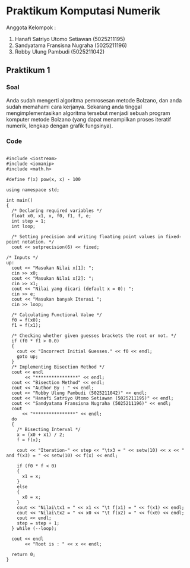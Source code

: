 # Praktikum Komputasi Numerik

Anggota Kelompok :
1. Hanafi Satriyo Utomo Setiawan (5025211195)
2. Sandyatama Fransisna Nugraha (5025211196)
3. Robby Ulung Pambudi (5025211042)

## Praktikum 1
### Soal
Anda sudah mengerti algoritma pemrosesan metode Bolzano, dan anda sudah memahami cara kerjanya. Sekarang anda tinggal mengimplementasikan algoritma tersebut menjadi sebuah program komputer metode Bolzano (yang dapat menampilkan proses iteratif numerik, lengkap dengan grafik fungsinya).

### Code 
```

#include <iostream>
#include <iomanip>
#include <math.h>

#define f(x) pow(x, x) - 100

using namespace std;

int main()
{
  /* Declaring required variables */
  float x0, x1, x, f0, f1, f, e;
  int step = 1;
  int loop;

  /* Setting precision and writing floating point values in fixed-point notation. */
  cout << setprecision(6) << fixed;

/* Inputs */
up:
  cout << "Masukan Nilai x[1]: ";
  cin >> x0;
  cout << "Masukan Nilai x[2]: ";
  cin >> x1;
  cout << "Nilai yang dicari (default x = 0): ";
  cin >> e;
  cout << "Masukan banyak Iterasi ";
  cin >> loop;

  /* Calculating Functional Value */
  f0 = f(x0);
  f1 = f(x1);

  /* Checking whether given guesses brackets the root or not. */
  if (f0 * f1 > 0.0)
  {
    cout << "Incorrect Initial Guesses." << f0 << endl;
    goto up;
  }
  /* Implementing Bisection Method */
  cout << endl
       << "****************" << endl;
  cout << "Bisection Method" << endl;
  cout << "Author By : " << endl;
  cout << "Robby Ulung Pambudi (5025211042)" << endl;
  cout << "Hanafi Satriyo Utomo Setiawan (5025211195)" << endl;
  cout << "Sandyatama Fransisna Nugraha (5025211196)" << endl;
  cout
      << "****************" << endl;
  do
  {
    /* Bisecting Interval */
    x = (x0 + x1) / 2;
    f = f(x);

    cout << "Iteration-" << step << "\tx3 = " << setw(10) << x << " and f(x3) = " << setw(10) << f(x) << endl;

    if (f0 * f < 0)
    {
      x1 = x;
    }
    else
    {
      x0 = x;
    }
    cout << "Nilai\tx1 = " << x1 << "\t f(x1) = " << f(x1) << endl;
    cout << "Nilai\tx2 = " << x0 << "\t f(x2) = " << f(x0) << endl;
    cout << endl;
    step = step + 1;
  } while (--loop);

  cout << endl
       << "Root is : " << x << endl;

  return 0;
}
```


